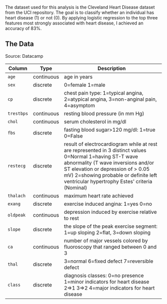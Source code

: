 The dataset used for this analysis is the Cleveland Heart Disease dataset from the UCI repository. The goal is to classify whether an individual has heart disease (1) or not (0). By applying logistic regression to the top three features most strongly associated with heart disease, I achieved an accuracy of 83%.

## The Data

Source: Datacamp

| Column     | Type | Description              |
|------------|------|--------------------------|
|`age` | continuous | age in years | 
|`sex` | discrete | 0=female 1=male |
|`cp`| discrete | chest pain type: 1=typical angina, 2=atypical angina, 3=non-anginal pain, 4=asymptom |
|`trestbps`| continuous | resting blood pressure (in mm Hg) |
|`chol`| continuous | serum cholesterol in mg/dl |
|`fbs`| discrete | fasting blood sugar>120 mg/dl: 1=true 0=False |
|`restecg`| discrete | result of electrocardiogram while at rest are represented in 3 distinct values 0=Normal 1=having ST-T wave abnormality (T wave inversions and/or ST elevation or depression of > 0.05 mV) 2=showing probable or definite left ventricular hypertrophy Estes' criteria (Nominal) |
|`thalach`| continuous | maximum heart rate achieved |
|`exang`| discrete | exercise induced angina: 1=yes 0=no |
|`oldpeak`| continuous | depression induced by exercise relative to rest |
|`slope`| discrete | the slope of the peak exercise segment: 1=up sloping 2=flat, 3=down sloping
|`ca`| continuous | number of major vessels colored by fluoroscopy that ranged between 0 and 3 |
|`thal`| discrete | 3=normal 6=fixed defect 7=reversible defect |
|`class`| discrete | diagnosis classes: 0=no presence 1=minor indicators for heart disease 2=>1 3=>2 4=major indicators for heart disease|
